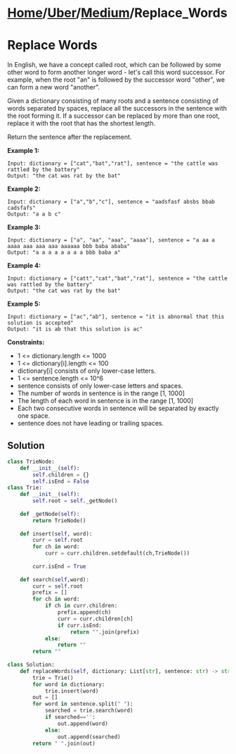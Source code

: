# [Home](./../..)/[Uber](./..)/[Medium](./)/Replace_Words
<h1>Replace Words</h1>

<p>
In English, we have a concept called root, which can be followed by some other word to form another longer word - let's call this word successor. For example, when the root "an" is followed by the successor word "other", we can form a new word "another".
</p>
<p>
Given a dictionary consisting of many roots and a sentence consisting of words separated by spaces, replace all the successors in the sentence with the root forming it. If a successor can be replaced by more than one root, replace it with the root that has the shortest length.
</p>
<p>
Return the sentence after the replacement.
</p>

<b>Example 1:</b>
  
    Input: dictionary = ["cat","bat","rat"], sentence = "the cattle was rattled by the battery"
    Output: "the cat was rat by the bat"
    
<b>Example 2:</b>
  
    Input: dictionary = ["a","b","c"], sentence = "aadsfasf absbs bbab cadsfafs"
    Output: "a a b c"
    
<b>Example 3:</b>

    Input: dictionary = ["a", "aa", "aaa", "aaaa"], sentence = "a aa a aaaa aaa aaa aaa aaaaaa bbb baba ababa"
    Output: "a a a a a a a a bbb baba a"
    
<b>Example 4:</b>
    
    Input: dictionary = ["catt","cat","bat","rat"], sentence = "the cattle was rattled by the battery"
    Output: "the cat was rat by the bat"

<b>Example 5:</b>

    Input: dictionary = ["ac","ab"], sentence = "it is abnormal that this solution is accepted"
    Output: "it is ab that this solution is ac"

<b>Constraints:</b>

- 1 <= dictionary.length <= 1000
- 1 <= dictionary[i].length <= 100
- dictionary[i] consists of only lower-case letters.
- 1 <= sentence.length <= 10^6
- sentence consists of only lower-case letters and spaces.
- The number of words in sentence is in the range [1, 1000]
- The length of each word in sentence is in the range [1, 1000]
- Each two consecutive words in sentence will be separated by exactly one space.
- sentence does not have leading or trailing spaces.

<h2>Solution</h2>

```python
class TrieNode:
    def __init__(self):
        self.children = {}
        self.isEnd = False
class Trie:
    def __init__(self):
        self.root = self._getNode()
    
    def _getNode(self):
        return TrieNode()
    
    def insert(self, word):
        curr = self.root
        for ch in word:
            curr = curr.children.setdefault(ch,TrieNode())
            
        curr.isEnd = True
    
    def search(self,word):
        curr = self.root
        prefix = []
        for ch in word:
            if ch in curr.children:
                prefix.append(ch)
                curr = curr.children[ch]
                if curr.isEnd:
                    return "".join(prefix)
            else:
                return ""
        return ""
    
class Solution:
    def replaceWords(self, dictionary: List[str], sentence: str) -> str:
        trie = Trie()
        for word in dictionary:
            trie.insert(word)
        out = []
        for word in sentence.split(" "):
            searched = trie.search(word)
            if searched=='':
                out.append(word)
            else:
                out.append(searched)
        return " ".join(out)
```
